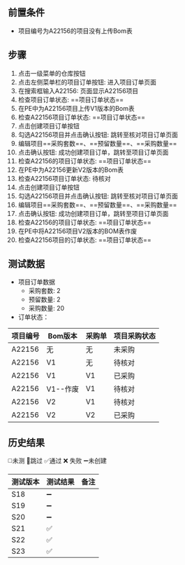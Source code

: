 
## 前置条件

- 项目编号为A22156的项目没有上传Bom表

## 步骤

1. 点击一级菜单的仓库按钮
2. 点击左侧菜单栏的项目订单按钮: 进入项目订单页面
3. 在搜索框输入A22156: 页面显示A22156项目
4. 检查项目订单状态: ==项目订单状态== 
5. 在PE中为A22156项目上传V1版本的Bom表
6. 检查A22156项目订单状态: ==项目订单状态== 
7. 点击创建项目订单按钮
8. 勾选A22156项目并点击确认按钮: 跳转至核对项目订单页面
9. 编辑项目==采购套数==、==预留数量==、==采购数量== 
10. 点击确认按钮: 成功创建项目订单，跳转至项目订单页面
11. 检查A22156的项目订单状态: ==项目订单状态== 
12. 在PE中为A22156更新V2版本的Bom表
13. 检查A22156项目订单状态: 待核对
14. 点击创建项目订单按钮
15. 勾选A22156项目并点击确认按钮: 跳转至核对项目订单页面
16. 编辑项目==采购套数==、==预留数量==、==采购数量== 
17. 点击确认按钮: 成功创建项目订单，跳转至项目订单页面
18. 检查A22156的项目订单状态: ==项目订单状态== 
19. 在PE中将A22156项目V2版本的BOM表作废
20. 检查A22156项目的订单状态: ==项目订单状态== 

## 测试数据

- 项目订单数据
	- 采购套数: 2
	- 预留数量: 2
	- 采购数量: 20
- 订单状态：

| 项目编号 | Bom版本 | 采购单 | 项目采购状态 |
| ---- | ---- | ---- | ---- |
| A22156 | 无 | 无 | 未采购 |
| A22156 | V1 | 无 | 待核对 |
| A22156 | V1 | V1 | 已采购 |
| A22156 | V1--作废 | V1 | 待核对 |
| A22156 | V2 | V1 | 待核对 |
| A22156 | V2 | V2 | 已采购 |


## 历史结果
 ◻️未测    🚫跳过     ✅通过    ❌ 失败    ➖未创建
 
| 测试版本 | 测试结果 | 备注 |
| ---- | ---- | ---- |
| S18 | ➖ |  |
| S19 | ➖ |  |
| S20 | ➖ |  |
| S21 | ✅ |  |
| S22 | ✅ |  |
| S23 | ✅ |  |


